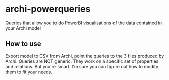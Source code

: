 # archi-powerqueries
Queries that allow you to do PowerBI visualisations of the data contained in your Archi model

## How to use
Export model to CSV from Archi, point the queries to the 3 files produced by Archi.
Queries are NOT generic. They work on a specific set of properties and relations. But you're smart. I'm sure you can figure out how to modify them to fit your needs.
